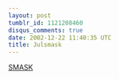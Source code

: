 ```yaml
---
layout: post
tumblr_id: 1121208460
disqus_comments: true
date: 2002-12-22 11:40:35 UTC
title: Julsmask
---
```


<a href="http://www.familjen.se/julbak/?224864934" target="_blank">SMASK</a>
